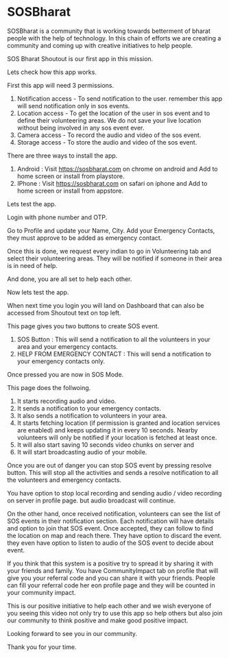 # SOSBharat

SOSBharat is a community that is working towards betterment of bharat people with the help of technology.
In this chain of efforts we are creating a community and coming up with creative initiatives to help people.

SOS Bharat Shoutout is our first app in this mission.

Lets check how this app works.

First this app will need 3 permissions.
1. Notification access - To send notification to the user. remember this app will send notification only in sos events.
2. Location access - To get the location of the user in sos event and to define their volunteering areas. We do not save your live location without being involved in any sos event ever.
3. Camera access - To record the audio and video of the sos event.
4. Storage access - To store the audio and video of the sos event.

There are three ways to install the app. 
1. Android : Visit https://sosbharat.com on chrome on android and Add to home screen or install from playstore.
2. IPhone : Visit https://sosbharat.com on safari on iphone and Add to home screen or install from appstore.

Lets test the app.

Login with phone number and OTP.

Go to Profile and update your Name, City. 
Add your Emergency Contacts, they must approve to be added as emergency contact.

Once this is done, we request every indian to go in Volunteering tab and select their volunteering areas. They will be notified if someone in their area is in need of help.

And done, you are all set to help each other.

Now lets test the app.

When next time you login you will land on Dashboard that can also be accessed from Shoutout text on top left.

This page gives you two buttons to create SOS event.
1. SOS Button : This will send a notification to all the volunteers in your area and your emergency contacts.
2. HELP FROM EMERGENCY CONTACT : This will send a notification to your emergency contacts only.

Once pressed you are now in SOS Mode.

This page does the follwoing.
1. It starts recording audio and video.
2. It sends a notification to your emergency contacts.
3. It also sends a notification to volunteers in your area.
4. It starts fetching location (if permission is granted and location services are enabled) and keeps updating it in every 10 seconds. Nearby volunteers will only be notified if your location is fetched at least once.
5. It will also start saving 10 seconds video chunks on server and
6. It will start broadcasting audio of your mobile.

Once you are out of danger you can stop SOS event by pressing resolve button. This will stop all the activities and sends a resolve notification to all the volunteers and emergency contacts.

You have option to stop local recording and sending audio / video recording on server in profile page.
but audio broadcast will continue. 


On the other hand, once received notification, volunteers can see the list of SOS events in their notification section.
Each notification will have details and option to join that SOS event.
Once accepted, they can follow to find the location on map and reach there. They have option to discard the event. they even have option to listen to audio of the SOS event to decide about event.

If you think that this system is a positive try to spread it by sharing it with your friends and family. 
You have CommunityImpact tab on profile that will  give you your referral code and you can share it with your friends.
People can fill your referral code her eon profile page and they will be counted in your community impact.

This is our positive initiative to help each other and we wish everyone of you seeing this video not only try to use this app so help others but also join our community to think positive and make good positive impact.

Looking forward to see you in our community.

Thank you for your time.
